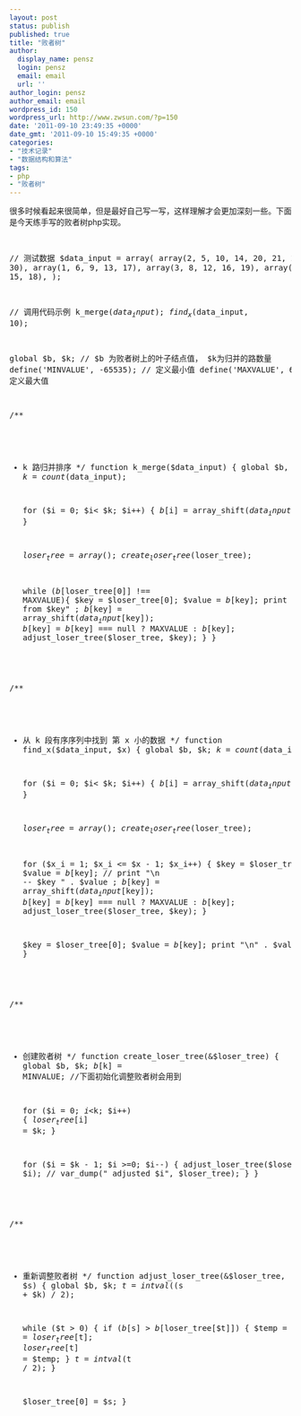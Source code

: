```yaml
---
layout: post
status: publish
published: true
title: "败者树"
author:
  display_name: pensz
  login: pensz
  email: email
  url: ''
author_login: pensz
author_email: email
wordpress_id: 150
wordpress_url: http://www.zwsun.com/?p=150
date: '2011-09-10 23:49:35 +0000'
date_gmt: '2011-09-10 15:49:35 +0000'
categories:
- "技术记录"
- "数据结构和算法"
tags:
- php
- "败者树"
---
```

<p>很多时候看起来很简单，但是最好自己写一写，这样理解才会更加深刻一些。下面是今天练手写的败者树php实现。</p>
<pre name="code" class="php">


// 测试数据
$data_input = array(
    array(2, 5, 10, 14, 20, 21, 23, 25, 30),
    array(1, 6, 9,  13, 17),
    array(3, 8, 12, 16, 19),
    array(4, 7, 11, 15, 18),
);

// 调用代码示例
k_merge($data_input); 
find_x($data_input, 10);


global $b, $k; // $b 为败者树上的叶子结点值， $k为归并的路数量
define('MINVALUE', -65535); // 定义最小值
define('MAXVALUE', 65536); // 定义最大值

/**
 * k 路归并排序
 */
function k_merge($data_input) {
    global $b, $k;
    $k = count($data_input);

    for ($i = 0; $i< $k; $i++) {
        $b[$i] = array_shift($data_input[$i]);
    }

    $loser_tree = array();
    create_loser_tree($loser_tree);

    while ($b[$loser_tree[0]] !== MAXVALUE){
        $key = $loser_tree[0];
        $value = $b[$key];
        print "\n " . $value . " from $key" ;
        $b[$key] = array_shift($data_input[$key]);
        $b[$key] = $b[$key] === null ? MAXVALUE : $b[$key];
        adjust_loser_tree($loser_tree, $key);
    }
}

/**
 * 从 k 段有序序列中找到 第 x 小的数据
 */
function find_x($data_input, $x) {
    global $b, $k;
    $k = count($data_input);

    for ($i = 0; $i< $k; $i++) {
        $b[$i] = array_shift($data_input[$i]);
    }

    $loser_tree = array();
    create_loser_tree($loser_tree);

    for ($x_i = 1; $x_i <= $x - 1; $x_i++) {
        $key = $loser_tree[0];
        $value = $b[$key];
        // print "\n -- $key " . $value ;
        $b[$key] = array_shift($data_input[$key]);
        $b[$key] = $b[$key] === null ? MAXVALUE : $b[$key];
        adjust_loser_tree($loser_tree, $key);
    }

    $key = $loser_tree[0];
    $value = $b[$key];
    print "\n" . $value . "\n";
}

/**
 * 创建败者树
 */
function create_loser_tree(&$loser_tree) {
    global $b, $k;
    $b[$k] = MINVALUE; //下面初始化调整败者树会用到

    for ($i = 0; $i<$k; $i++) {
        $loser_tree[$i] = $k;
    }

    for ($i = $k - 1; $i >=0; $i--) {
        adjust_loser_tree($loser_tree, $i);
        // var_dump(" adjusted $i", $loser_tree);
    }
}

/**
 * 重新调整败者树
 */
function adjust_loser_tree(&$loser_tree, $s) {
    global $b, $k;
    $t = intval(($s + $k) / 2);

    while ($t > 0) {
        if ($b[$s] > $b[$loser_tree[$t]]) {
            $temp = $s;
            $s = $loser_tree[$t];
            $loser_tree[$t] = $temp;
        }
        $t = intval($t / 2);
    }
    
    $loser_tree[0] = $s;
}

</pre>
